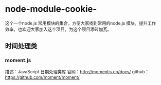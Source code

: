 # node-module-cookie-
这个一个node.js 常用模块的集合，方便大家找到常用的node.js 模块，提升工作效率，也欢迎大家加入这个项目，为这个项目添砖加瓦。

## 时间处理类
### moment.js
描述：JavaScript 日期处理类库
官网：http://momentjs.cn/docs/
github：https://github.com/moment/moment/
